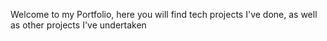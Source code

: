 Welcome to my Portfolio, here you will find tech projects I've done, as well as other projects I've undertaken
